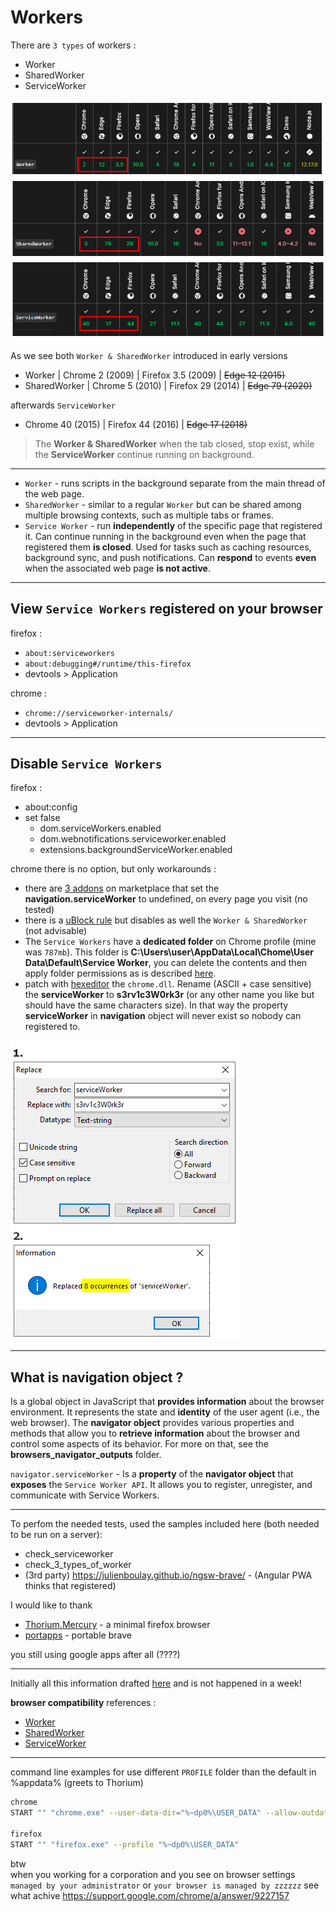 # Workers

There are `3 types` of workers :
* Worker
* SharedWorker
* ServiceWorker  

![image](assets/classses.png)

As we see both `Worker & SharedWorker` introduced in early versions
* Worker | Chrome 2 (2009) | Firefox 3.5 (2009) | ~~Edge 12 (2015)~~
* SharedWorker | Chrome 5 (2010) | Firefox 29 (2014)  | ~~Edge 79 (2020)~~

afterwards `ServiceWorker` 
* Chrome 40 (2015) | Firefox 44 (2016) | ~~Edge 17 (2018)~~

> The **Worker & SharedWorker** when the tab closed, stop exist, while the **ServiceWorker** continue running on background.

---

* `Worker` - runs scripts in the background separate from the main thread of the web page.
* `SharedWorker` - similar to a regular `Worker` but can be shared among multiple browsing contexts, such as multiple tabs or frames.
* `Service Worker` - run **independently** of the specific page that registered it. Can continue running in the background even when the page that registered them **is closed**. Used for tasks such as caching resources, background sync, and push notifications. Can **respond** to events **even** when the associated web page **is not active**.

---

## View `Service Workers` registered on your browser 

firefox :
* `about:serviceworkers`
* `about:debugging#/runtime/this-firefox` 
* devtools > Application  

chrome :
* `chrome://serviceworker-internals/`
* devtools > Application


---

## Disable `Service Workers`  

firefox :  
* about:config
* set false 
    * dom.serviceWorkers.enabled
    * dom.webnotifications.serviceworker.enabled
    * extensions.backgroundServiceWorker.enabled

chrome there is no option, but only workarounds :
* there are [3 addons](https://chromewebstore.google.com/detail/no-service-worker/mbhfklemgegigbfbfmfdmijkcnabgpmf) on marketplace that set the **navigation.serviceWorker** to undefined, on every page you visit (no tested)
* there is a [uBlock rule](https://bonina.eu/web/disable-service-workers-chromium-browsers/) but disables as well the `Worker & SharedWorker` (not advisable)
* The `Service Workers` have a **dedicated folder** on Chrome profile (mine was `787mb`). This folder is **C:\Users\user\AppData\Local\Chome\User Data\Default\Service Worker**, you can delete the contents and then apply folder permissions as is described [here](https://imgur.com/a/8re6Bjo).
* patch with [hexeditor](https://mh-nexus.de/en/hxd/) the `chrome.dll`. Rename (ASCII + case sensitive) the **serviceWorker** to **s3rv1c3W0rk3r** (or any other name you like but should have the same characters size). In that way the property **serviceWorker** in **navigation** object will never exist so nobody can registered to.

![image](assets/HxD.png)

---

## What is navigation object ?

Is a global object in JavaScript that **provides information** about the browser environment. It represents the state and **identity** of the user agent (i.e., the web browser). The **navigator object** provides various properties and methods that allow you to **retrieve information** about the browser and control some aspects of its behavior. For more on that, see the **browsers_navigator_outputs** folder.

`navigator.serviceWorker` - Is a **property** of the **navigator object** that **exposes** the `Service Worker API`. It allows you to register, unregister, and communicate with Service Workers.  

---

To perfom the needed tests, used the samples included here (both needed to be run on a server):
* check_serviceworker
* check_3_types_of_worker
* (3rd party) https://julienboulay.github.io/ngsw-brave/ - (Angular PWA thinks that registered)

I would like to thank 
* [Thorium.Mercury](https://thorium.rocks/mercury) - a minimal firefox browser
* [portapps](https://portapps.io/app/brave-portable/) - portable brave  

you still using google apps after all (????)  

---

Initially all this information drafted [here](https://www.pipiscrew.com/threads/webrowser-service-workers.99503/) and is not happened in a week!  

**browser compatibility** references :
* [Worker](https://developer.mozilla.org/en-US/docs/Web/API/Worker)
* [SharedWorker](https://developer.mozilla.org/en-US/docs/Web/API/SharedWorker)
* [ServiceWorker](https://developer.mozilla.org/en-US/docs/Web/API/ServiceWorker)

---

command line examples for use different `PROFILE` folder than the default in %appdata% (greets to Thorium)
```bash
chrome
START "" "chrome.exe" --user-data-dir="%~dp0%\USER_DATA" --allow-outdated-plugins --disable-logging --disable-breakpad

firefox
START "" "firefox.exe" --profile "%~dp0%\USER_DATA"

```

btw  
when you working for a corporation and you see on browser settings `managed by your administrator` or `your browser is managed by zzzzzz` see what achive https://support.google.com/chrome/a/answer/9227157  


